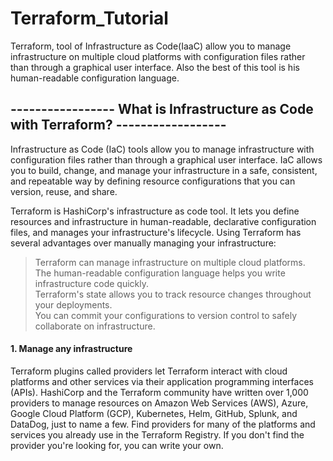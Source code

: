 # Terraform_Tutorial
Terraform, tool of Infrastructure as Code(IaaC) allow you to manage infrastructure on multiple cloud platforms with configuration files rather than through a graphical user interface. Also the best of this tool is his human-readable configuration language. 


## ----------------- What is Infrastructure as Code with Terraform? ------------------
Infrastructure as Code (IaC) tools allow you to manage infrastructure with configuration files rather than through a graphical user interface.
IaC allows you to build, change, and manage your infrastructure in a safe, consistent, and repeatable way by defining resource configurations that you can version, reuse, and share. <br>

Terraform is HashiCorp's infrastructure as code tool. It lets you define resources and infrastructure in human-readable, declarative configuration files, and manages your infrastructure's lifecycle. Using Terraform has several advantages over manually managing your infrastructure: <br>
> Terraform can manage infrastructure on multiple cloud platforms. <br>
> The human-readable configuration language helps you write infrastructure code quickly. <br>
> Terraform's state allows you to track resource changes throughout your deployments. <br>
> You can commit your configurations to version control to safely collaborate on infrastructure. <br>

#### 1. Manage any infrastructure
Terraform plugins called providers let Terraform interact with cloud platforms and other services via their application programming interfaces (APIs). HashiCorp and the Terraform community have written over 1,000 providers to manage resources on Amazon Web Services (AWS), Azure, Google Cloud Platform (GCP), Kubernetes, Helm, GitHub, Splunk, and DataDog, just to name a few. Find providers for many of the platforms and services you already use in the Terraform Registry. If you don't find the provider you're looking for, you can write your own. <br>

